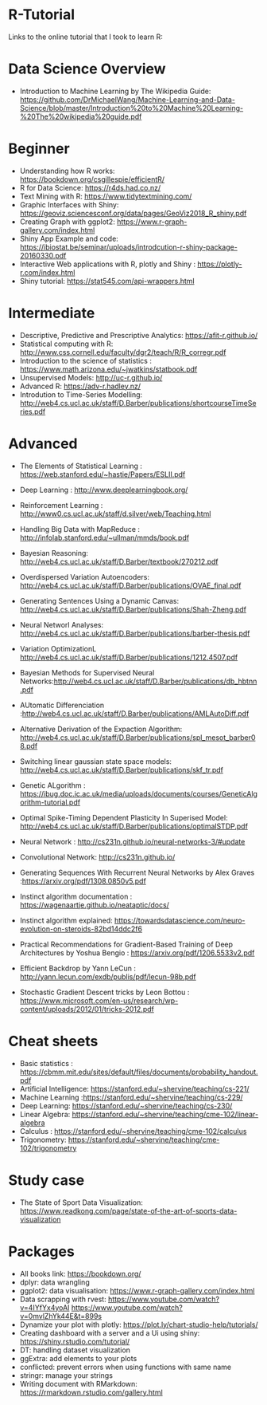 # R-Tutorial

Links to the online tutorial that I took to learn R:

# Data Science Overview

* Introduction to Machine Learning by The Wikipedia Guide: https://github.com/DrMichaelWang/Machine-Learning-and-Data-Science/blob/master/Introduction%20to%20Machine%20Learning-%20The%20wikipedia%20guide.pdf

# Beginner 

* Understanding how R works: https://bookdown.org/csgillespie/efficientR/
* R for Data Science: https://r4ds.had.co.nz/
* Text Mining with R: https://www.tidytextmining.com/
* Graphic Interfaces with Shiny: https://geoviz.sciencesconf.org/data/pages/GeoViz2018_R_shiny.pdf
* Creating Graph with ggplot2: https://www.r-graph-gallery.com/index.html
* Shiny App Example and code: https://ibiostat.be/seminar/uploads/introdcution-r-shiny-package-20160330.pdf
* Interactive Web applications with R, plotly and Shiny : https://plotly-r.com/index.html
* Shiny tutorial: https://stat545.com/api-wrappers.html

# Intermediate
* Descriptive, Predictive and Prescriptive Analytics: https://afit-r.github.io/
* Statistical computing with R: http://www.css.cornell.edu/faculty/dgr2/teach/R/R_corregr.pdf 
* Introduction to the science of statistics : https://www.math.arizona.edu/~jwatkins/statbook.pdf
* Unsupervised Models: http://uc-r.github.io/
* Advanced R: https://adv-r.hadley.nz/
* Introdution to Time-Series Modelling: http://web4.cs.ucl.ac.uk/staff/D.Barber/publications/shortcourseTimeSeries.pdf

# Advanced

* The Elements of Statistical Learning : https://web.stanford.edu/~hastie/Papers/ESLII.pdf
* Deep Learning : http://www.deeplearningbook.org/
* Reinforcement Learning : http://www0.cs.ucl.ac.uk/staff/d.silver/web/Teaching.html
* Handling Big Data with MapReduce : http://infolab.stanford.edu/~ullman/mmds/book.pdf
* Bayesian Reasoning: http://web4.cs.ucl.ac.uk/staff/D.Barber/textbook/270212.pdf

* Overdispersed Variation Autoencoders: http://web4.cs.ucl.ac.uk/staff/D.Barber/publications/OVAE_final.pdf
* Generating Sentences Using a Dynamic Canvas: http://web4.cs.ucl.ac.uk/staff/D.Barber/publications/Shah-Zheng.pdf
* Neural Networl Analyses: http://web4.cs.ucl.ac.uk/staff/D.Barber/publications/barber-thesis.pdf
* Variation OptimizationL http://web4.cs.ucl.ac.uk/staff/D.Barber/publications/1212.4507.pdf
* Bayesian Methods for Supervised Neural Networks:http://web4.cs.ucl.ac.uk/staff/D.Barber/publications/db_hbtnn.pdf
* AUtomatic Differenciation :http://web4.cs.ucl.ac.uk/staff/D.Barber/publications/AMLAutoDiff.pdf
* Alternative Derivation of the Expaction Algorithm: http://web4.cs.ucl.ac.uk/staff/D.Barber/publications/spl_mesot_barber08.pdf
* Switching linear gaussian state space models: http://web4.cs.ucl.ac.uk/staff/D.Barber/publications/skf_tr.pdf
* Genetic ALgorithm : https://ibug.doc.ic.ac.uk/media/uploads/documents/courses/GeneticAlgorithm-tutorial.pdf
* Optimal Spike-Timing Dependent Plasticity In Superised Model: http://web4.cs.ucl.ac.uk/staff/D.Barber/publications/optimalSTDP.pdf
* Neural Network : http://cs231n.github.io/neural-networks-3/#update
* Convolutional Network: http://cs231n.github.io/
* Generating Sequences With Recurrent Neural Networks by Alex Graves :https://arxiv.org/pdf/1308.0850v5.pdf
* Instinct algorithm documentation : https://wagenaartje.github.io/neataptic/docs/
* Instinct algorithm explained: https://towardsdatascience.com/neuro-evolution-on-steroids-82bd14ddc2f6

* Practical Recommendations for Gradient-Based Training of Deep Architectures by Yoshua Bengio : https://arxiv.org/pdf/1206.5533v2.pdf
* Efficient Backdrop by Yann LeCun : http://yann.lecun.com/exdb/publis/pdf/lecun-98b.pdf
* Stochastic Gradient Descent tricks by Leon Bottou : https://www.microsoft.com/en-us/research/wp-content/uploads/2012/01/tricks-2012.pdf


# Cheat sheets
 
* Basic statistics : https://cbmm.mit.edu/sites/default/files/documents/probability_handout.pdf
* Artificial Intelligence: https://stanford.edu/~shervine/teaching/cs-221/
* Machine Learning :https://stanford.edu/~shervine/teaching/cs-229/
* Deep Learning: https://stanford.edu/~shervine/teaching/cs-230/
* Linear Algebra: https://stanford.edu/~shervine/teaching/cme-102/linear-algebra
* Calculus : https://stanford.edu/~shervine/teaching/cme-102/calculus
* Trigonometry: https://stanford.edu/~shervine/teaching/cme-102/trigonometry

# Study case

* The State of Sport Data Visualization: https://www.readkong.com/page/state-of-the-art-of-sports-data-visualization

# Packages

* All books link: https://bookdown.org/
* dplyr: data wrangling
* ggplot2: data visualisation: https://www.r-graph-gallery.com/index.html
* Data scrapping with rvest: https://www.youtube.com/watch?v=4IYfYx4yoAI
https://www.youtube.com/watch?v=0mvlZhYk44E&t=899s
* Dynamize your plot with plotly: https://plot.ly/chart-studio-help/tutorials/
* Creating dashboard with a server and a Ui using shiny: https://shiny.rstudio.com/tutorial/
* DT: handling dataset visualization
* ggExtra: add elements to your plots
* conflicted: prevent errors when using functions with same name
* stringr: manage your strings
* Writing document with RMarkdown: https://rmarkdown.rstudio.com/gallery.html

